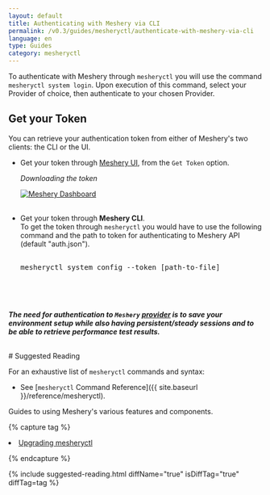 ```yaml
---
layout: default
title: Authenticating with Meshery via CLI
permalink: /v0.3/guides/mesheryctl/authenticate-with-meshery-via-cli
language: en
type: Guides
category: mesheryctl
---
```


To authenticate with Meshery through `mesheryctl` you will use the command `mesheryctl system login`. Upon execution of this command, select your Provider of choice, then authenticate to your chosen Provider.

## Get your Token

You can retrieve your authentication token from either of Meshery's two clients: the CLI or the UI.

- Get your token through [Meshery UI](/concepts/architecture/ui), from the `Get Token` option.

  _Downloading the token_

  <a href="{{ site.baseurl }}/assets/img/token/token.png"><img alt="Meshery Dashboard" src="{{ site.baseurl }}/assets/img/token/token.png" /></a>
  <br/>
  <br/>

- Get your token through **Meshery CLI**.
  <br/>
  To get the token through `mesheryctl` you would have to use the following command and the path to token for authenticating to Meshery API (default "auth.json").
  <br/>
  <pre class="codeblock-pre">
  <div class="codeblock"><div class="clipboardjs">
  mesheryctl system config --token [path-to-file]
  
  </div></div>
  </pre>
  <br />

**_The need for authentication to `Meshery` [provider](http://localhost:9081/provider) is to save your environment setup while also having persistent/steady sessions and to be able to retrieve performance test results._**

<br/>
# Suggested Reading

For an exhaustive list of `mesheryctl` commands and syntax:

- See [`mesheryctl` Command Reference]({{ site.baseurl }}/reference/mesheryctl).

Guides to using Meshery's various features and components.

{% capture tag %}

<li><a href="{{ site.baseurl }}/guides/upgrade#upgrading-meshery-cli">Upgrading mesheryctl</a></li>

{% endcapture %}

{% include suggested-reading.html diffName="true" isDiffTag="true" diffTag=tag %}
